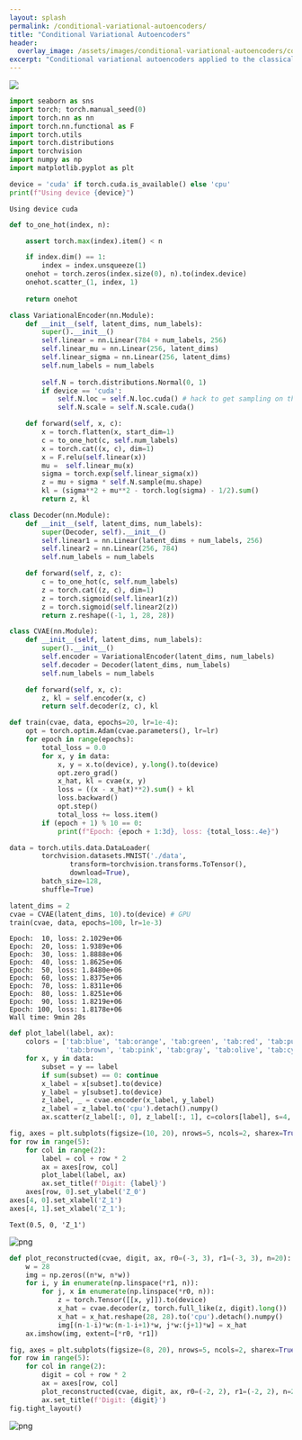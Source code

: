 ```yaml
---
layout: splash
permalink: /conditional-variational-autoencoders/
title: "Conditional Variational Autoencoders"
header:
  overlay_image: /assets/images/conditional-variational-autoencoders/conditional-variational-autoencoders-splash.png
excerpt: "Conditional variational autoencoders applied to the classical MNIST dataset."
---
```


![](/assets/images/conditional-variational-autoencoders/conditional-variational-autoencoders-net.png)


```python
import seaborn as sns
import torch; torch.manual_seed(0)
import torch.nn as nn
import torch.nn.functional as F
import torch.utils
import torch.distributions
import torchvision
import numpy as np
import matplotlib.pyplot as plt
```


```python
device = 'cuda' if torch.cuda.is_available() else 'cpu'
print(f"Using device {device}")
```

    Using device cuda
    


```python
def to_one_hot(index, n):

    assert torch.max(index).item() < n

    if index.dim() == 1:
        index = index.unsqueeze(1)
    onehot = torch.zeros(index.size(0), n).to(index.device)
    onehot.scatter_(1, index, 1)
    
    return onehot
```


```python
class VariationalEncoder(nn.Module):
    def __init__(self, latent_dims, num_labels):
        super().__init__()
        self.linear = nn.Linear(784 + num_labels, 256)
        self.linear_mu = nn.Linear(256, latent_dims)
        self.linear_sigma = nn.Linear(256, latent_dims)
        self.num_labels = num_labels
        
        self.N = torch.distributions.Normal(0, 1)
        if device == 'cuda':
            self.N.loc = self.N.loc.cuda() # hack to get sampling on the GPU
            self.N.scale = self.N.scale.cuda()

    def forward(self, x, c):
        x = torch.flatten(x, start_dim=1)
        c = to_one_hot(c, self.num_labels)
        x = torch.cat((x, c), dim=1)
        x = F.relu(self.linear(x))
        mu =  self.linear_mu(x)
        sigma = torch.exp(self.linear_sigma(x))
        z = mu + sigma * self.N.sample(mu.shape)
        kl = (sigma**2 + mu**2 - torch.log(sigma) - 1/2).sum()
        return z, kl
```


```python
class Decoder(nn.Module):
    def __init__(self, latent_dims, num_labels):
        super(Decoder, self).__init__()
        self.linear1 = nn.Linear(latent_dims + num_labels, 256)
        self.linear2 = nn.Linear(256, 784)
        self.num_labels = num_labels

    def forward(self, z, c):
        c = to_one_hot(c, self.num_labels)
        z = torch.cat((z, c), dim=1)
        z = torch.sigmoid(self.linear1(z))
        z = torch.sigmoid(self.linear2(z))
        return z.reshape((-1, 1, 28, 28))
```


```python
class CVAE(nn.Module):
    def __init__(self, latent_dims, num_labels):
        super().__init__()
        self.encoder = VariationalEncoder(latent_dims, num_labels)
        self.decoder = Decoder(latent_dims, num_labels)
        self.num_labels = num_labels

    def forward(self, x, c):
        z, kl = self.encoder(x, c)
        return self.decoder(z, c), kl
```


```python
def train(cvae, data, epochs=20, lr=1e-4):
    opt = torch.optim.Adam(cvae.parameters(), lr=lr)
    for epoch in range(epochs):
        total_loss = 0.0
        for x, y in data:
            x, y = x.to(device), y.long().to(device)
            opt.zero_grad()
            x_hat, kl = cvae(x, y)
            loss = ((x - x_hat)**2).sum() + kl
            loss.backward()
            opt.step()
            total_loss += loss.item()
        if (epoch + 1) % 10 == 0:
            print(f"Epoch: {epoch + 1:3d}, loss: {total_loss:.4e}")
```


```python
data = torch.utils.data.DataLoader(
        torchvision.datasets.MNIST('./data',
               transform=torchvision.transforms.ToTensor(),
               download=True),
        batch_size=128,
        shuffle=True)
```


```python
latent_dims = 2
cvae = CVAE(latent_dims, 10).to(device) # GPU
train(cvae, data, epochs=100, lr=1e-3)
```

    Epoch:  10, loss: 2.1029e+06
    Epoch:  20, loss: 1.9389e+06
    Epoch:  30, loss: 1.8888e+06
    Epoch:  40, loss: 1.8625e+06
    Epoch:  50, loss: 1.8480e+06
    Epoch:  60, loss: 1.8375e+06
    Epoch:  70, loss: 1.8311e+06
    Epoch:  80, loss: 1.8251e+06
    Epoch:  90, loss: 1.8219e+06
    Epoch: 100, loss: 1.8178e+06
    Wall time: 9min 28s
    


```python
def plot_label(label, ax):
    colors = ['tab:blue', 'tab:orange', 'tab:green', 'tab:red', 'tab:purple',
              'tab:brown', 'tab:pink', 'tab:gray', 'tab:olive', 'tab:cyan']
    for x, y in data:
        subset = y == label
        if sum(subset) == 0: continue
        x_label = x[subset].to(device)
        y_label = y[subset].to(device)
        z_label, _ = cvae.encoder(x_label, y_label)
        z_label = z_label.to('cpu').detach().numpy()
        ax.scatter(z_label[:, 0], z_label[:, 1], c=colors[label], s=4, alpha=0.5, cmap='tab10')
```


```python
fig, axes = plt.subplots(figsize=(10, 20), nrows=5, ncols=2, sharex=True, sharey=True)
for row in range(5):
    for col in range(2):
        label = col + row * 2
        ax = axes[row, col]
        plot_label(label, ax)
        ax.set_title(f'Digit: {label}')
    axes[row, 0].set_ylabel('Z_0')
axes[4, 0].set_xlabel('Z_1')
axes[4, 1].set_xlabel('Z_1');
```




    Text(0.5, 0, 'Z_1')




    
![png](/assets/images/conditional-variational-autoencoders/conditional-variational-autoencoders-1.png)
    



```python
def plot_reconstructed(cvae, digit, ax, r0=(-3, 3), r1=(-3, 3), n=20):
    w = 28
    img = np.zeros((n*w, n*w))
    for i, y in enumerate(np.linspace(*r1, n)):
        for j, x in enumerate(np.linspace(*r0, n)):
            z = torch.Tensor([[x, y]]).to(device)
            x_hat = cvae.decoder(z, torch.full_like(z, digit).long())
            x_hat = x_hat.reshape(28, 28).to('cpu').detach().numpy()
            img[(n-1-i)*w:(n-1-i+1)*w, j*w:(j+1)*w] = x_hat
    ax.imshow(img, extent=[*r0, *r1])
```


```python
fig, axes = plt.subplots(figsize=(8, 20), nrows=5, ncols=2, sharex=True, sharey=True)
for row in range(5):
    for col in range(2):
        digit = col + row * 2
        ax = axes[row, col]
        plot_reconstructed(cvae, digit, ax, r0=(-2, 2), r1=(-2, 2), n=20)
        ax.set_title(f'Digit: {digit}')
fig.tight_layout()
```


    
![png](/assets/images/conditional-variational-autoencoders/conditional-variational-autoencoders-2.png)
    

